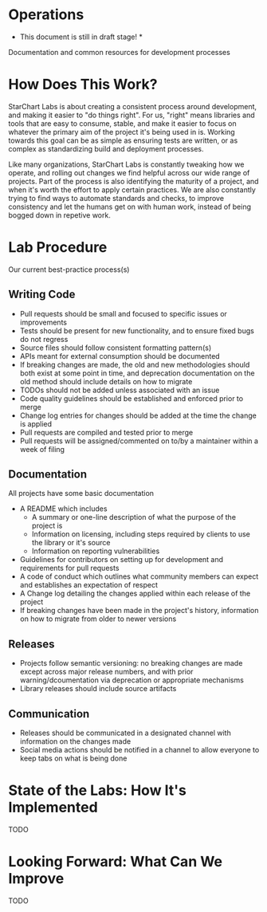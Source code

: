 # Operations

* This document is still in draft stage! *

Documentation and common resources for development processes

# How Does This Work?

StarChart Labs is about creating a consistent process around development, and making it easier to "do things right". For us, "right" means libraries and tools that are easy to consume, stable, and make it easier to focus on whatever the primary aim of the project it's being used in is. Working towards this goal can be as simple as ensuring tests are written, or as complex as standardizing build and deployment processes.

Like many organizations, StarChart Labs is constantly tweaking how we operate, and rolling out changes we find helpful across our wide range of projects. Part of the process is also identifying the maturity of a project, and when it's worth the effort to apply certain practices. We are also constantly trying to find ways to automate standards and checks, to improve consistency and let the humans get on with human work, instead of being bogged down in repetive work.

# Lab Procedure

Our current best-practice process(s)

## Writing Code

- Pull requests should be small and focused to specific issues or improvements
- Tests should be present for new functionality, and to ensure fixed bugs do not regress
- Source files should follow consistent formatting pattern(s)
- APIs meant for external consumption should be documented
- If breaking changes are made, the old and new methodologies should both exist at some point in time, and deprecation documentation on the old method should include details on how to migrate
- TODOs should not be added unless associated with an issue
- Code quality guidelines should be established and enforced prior to merge
- Change log entries for changes should be added at the time the change is applied
- Pull requests are compiled and tested prior to merge
- Pull requests will be assigned/commented on to/by a maintainer within a week of filing

## Documentation

All projects have some basic documentation

- A README which includes
  - A summary or one-line description of what the purpose of the project is
  - Information on licensing, including steps required by clients to use the library or it's source
  - Information on reporting vulnerabilities
- Guidelines for contributors on setting up for development and requirements for pull requests
- A code of conduct which outlines what community members can expect and establishes an expectation of respect
- A Change log detailing the changes applied within each release of the project
- If breaking changes have been made in the project's history, information on how to migrate from older to newer versions

## Releases

- Projects follow semantic versioning: no breaking changes are made except across major release numbers, and with prior warning/dcoumentation via deprecation or appropriate mechanisms
- Library releases should include source artifacts

## Communication

- Releases should be communicated in a designated channel with information on the changes made
- Social media actions should be notified in a channel to allow everyone to keep tabs on what is being done

# State of the Labs: How It's Implemented

TODO

# Looking Forward: What Can We Improve

TODO

